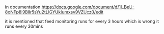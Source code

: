 in documentation
https://docs.google.com/document/d/1l_BeU-8oNFp8l9BIIr5sYu2tLIGYUkIumxsv9VZUcz0/edit

it is mentioned that feed monitoring runs for every 3 hours which is wrong it runs every 30mins


